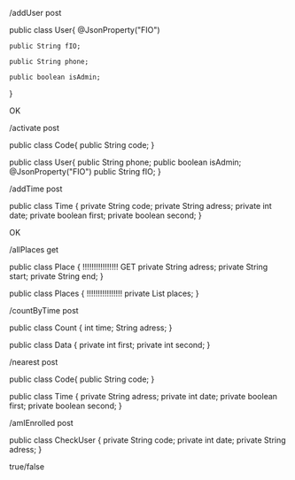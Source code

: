 /addUser post

public class User{
    @JsonProperty("FIO") 
    
    public String fIO;
    
    public String phone;
    
    public boolean isAdmin;
}

OK

/activate post

public class Code{
    public String code;
}

public class User{
    public String phone;
    public boolean isAdmin;
    @JsonProperty("FIO") 
    public String fIO;
}

/addTime post

public class Time {
    private String code;
    private String adress;
    private int date;
    private boolean first;
    private boolean second;
}

OK

/allPlaces get

public class Place { !!!!!!!!!!!!!!!! GET
    private String adress;
    private String start;
    private String end;
}

public class Places { !!!!!!!!!!!!!!!!
    private List<Place> places;
}

/countByTime post

public class Count {
    int time;
    String adress;
}

public class Data {
    private int first;
    private int second;
}

/nearest post

public class Code{
    public String code;
}

public class Time {
    private String adress;
    private int date;
    private boolean first;
    private boolean second;
}

/amIEnrolled post

public class CheckUser {
    private String code;
    private int date;
    private String adress;
}

true/false
